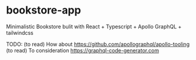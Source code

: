 # bookstore-app
Minimalistic Bookstore bulit with React + Typescript + Apollo GraphQL + tailwindcss


TODO:
(to read) How about https://github.com/apollographql/apollo-tooling 
(to read) To consideration https://graphql-code-generator.com